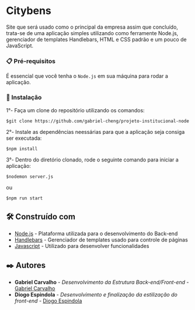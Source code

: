 # Citybens

Site que será usado como o principal da empresa assim que concluído, trata-se de uma aplicação simples utilizando como ferramente Node.js, gerenciador de templates Handlebars, HTML e CSS padrão e um pouco de JavaScript.

### 📋 Pré-requisitos

É essencial que você tenha o ```Node.js``` em sua máquina para rodar a aplicação.
### 🔧 Instalação

1°- Faça um clone do repositório utilizando os comandos:
```
$git clone https://github.com/gabriel-cheng/projeto-institucional-node
```

2°- Instale as dependências neessárias para que a aplicação seja consiga ser executada:
```
$npm install
```
3°- Dentro do diretório clonado, rode o seguinte comando para iniciar a aplicação:
```
$nodemon server.js
```
ou
```
$npm run start
```
## 🛠️ Construído com

* [Node.js](https://nodejs.org/en/) - Plataforma utilizada para o desenvolvimento do Back-end
* [Handlebars](https://nodejs.org/en/) - Gerenciador de templates usado para controle de páginas
* [Javascript](https://developer.mozilla.org/pt-BR/docs/Web/JavaScript) - Utilizado para desenvolver funcionalidades

## ✒️ Autores

* **Gabriel Carvalho** - *Desenvolvimento da Estrutura Back-end/Front-end* - [Gabriel Carvalho](https://github.com/gabriel-cheng)
* **Diogo Espindola** - *Desenvolvimento e finalização da estilização do front-end* - [Diogo Espindola](https://github.com/rissollis)
